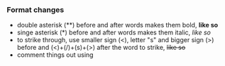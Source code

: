 ### Format changes


* double asterisk (**) before and after words makes them bold, **like so**
* singe asterisk (*) before and after words makes them italic, *like so*
* to strike through, use smaller sign (<), letter "s" and bigger sign (>) before and (<)+(/)+(s)+(>) after the word to strike, <s>like so</s>
* comment things out using <!--- and --->
